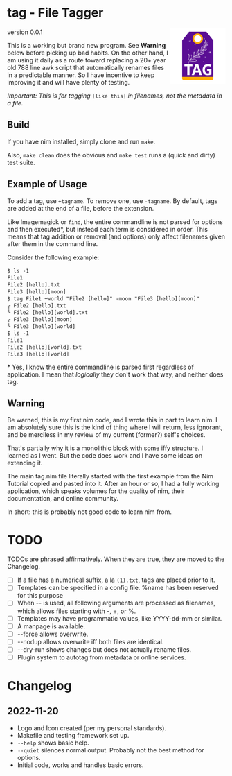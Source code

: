 # tag - File Tagger

version 0.0.1<img src="assets/identity/Logo.svg" width="128" align="right">

This is a working but brand new program.  See **Warning** below before picking up bad habits.  On the other hand, I am using it daily as a route toward replacing a 20+ year old 788 line awk script that automatically renames files in a predictable manner.  So I have incentive to keep improving it and will have plenty of testing.

*Important: This is for tagging* `[like this]` *in filenames, not the metadata in a file.*



## Build

If you have nim installed, simply clone and run `make`.

Also, `make clean` does the obvious and `make test` runs a (quick and dirty) test suite.

## Example of Usage

To add a tag, use `+tagname`.  To remove one, use `-tagname`.  By default, tags are added at the end of a file, before the extension.

Like Imagemagick or `find`, the entire commandline is not parsed for options and then executed*, but instead each term is considered in order.  This means that tag addition or removal (and options) only affect filenames given after them in the command line.

Consider the following example:

```
$ ls -1
File1 
File2 [hello].txt
File3 [hello][moon]
$ tag File1 +world "File2 [hello]" -moon "File3 [hello][moon]"
╭ File2 [hello].txt
╰ File2 [hello][world].txt
╭ File3 [hello][moon]
╰ File3 [hello][world]
$ ls -1
File1
File2 [hello][world].txt
File3 [hello][world]
```

\* Yes, I know the entire commandline is parsed first regardless of application.  I mean that *logically* they don't work that way, and neither does tag.


## Warning

Be warned, this is my first nim code, and I wrote this in part
to learn nim.  I am absolutely sure this is the kind of thing
where I will return, less ignorant, and be merciless in my 
review of my current (former?) self's choices.  

That's partially why it is a monolithic block with some iffy 
structure.  I learned as I went.  But the code does work and 
I have some ideas on extending it.  

The main tag.nim file literally started with the first example from the Nim Tutorial copied and pasted into it.  After an hour or so, I had a fully working application, which speaks volumes for the quality of nim, their documentation, and online community. 

In short: this is probably not good code to learn nim from.


# TODO

TODOs are phrased affirmatively.  When they are true, they are moved to the Changelog.

- [ ] If a file has a numerical suffix, a la `(1).txt`, tags are placed prior to it.
- [ ] Templates can be specified in a config file.  %name has been reserved for this purpose
- [ ] When -- is used, all following arguments are processed as filenames, which allows files starting with -, +, or %.
- [ ] Templates may have programmatic values, like YYYY-dd-mm or similar.
- [ ] A manpage is available.
- [ ] --force allows overwrite.
- [ ] --nodup allows overwrite iff both files are identical.
- [ ] --dry-run shows changes but does not actually rename files.
- [ ] Plugin system to autotag from metadata or online services.

# Changelog

## 2022-11-20
- Logo and Icon created (per my personal standards).
- Makefile and testing framework set up.
- `--help` shows basic help.
- `--quiet` silences normal output. Probably not the best method for options.
- Initial code, works and handles basic errors.